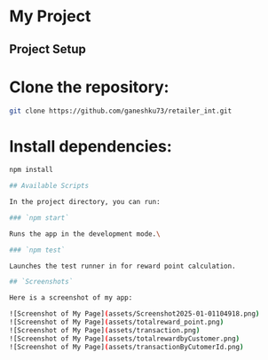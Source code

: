 # My Project

## Project Setup

# Clone the repository: 
   ```bash
   git clone https://github.com/ganeshku73/retailer_int.git
   ```

# Install dependencies:
   ```bash
   npm install

## Available Scripts

In the project directory, you can run:

### `npm start`

Runs the app in the development mode.\

### `npm test`

Launches the test runner in for reward point calculation.

## `Screenshots`

Here is a screenshot of my app:

![Screenshot of My Page](assets/Screenshot2025-01-01104918.png)
![Screenshot of My Page](assets/totalreward_point.png)
![Screenshot of My Page](assets/transaction.png)
![Screenshot of My Page](assets/totalrewardbyCustomer.png)
![Screenshot of My Page](assets/transactionByCutomerId.png)


